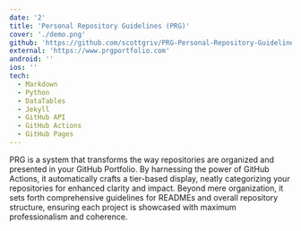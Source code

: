 ```yaml
---
date: '2'
title: 'Personal Repository Guidelines (PRG)'
cover: './demo.png'
github: 'https://github.com/scottgriv/PRG-Personal-Repository-Guidelines'
external: 'https://www.prgportfolio.com'
android: ''
ios: ''
tech:
  - Markdown
  - Python
  - DataTables
  - Jekyll
  - GitHub API
  - GitHub Actions
  - GitHub Pages
---
```


PRG is a system that transforms the way repositories are organized and presented in your GitHub Portfolio. By harnessing the power of GitHub Actions, it automatically crafts a tier-based display, neatly categorizing your repositories for enhanced clarity and impact. Beyond mere organization, it sets forth comprehensive guidelines for READMEs and overall repository structure, ensuring each project is showcased with maximum professionalism and coherence.
